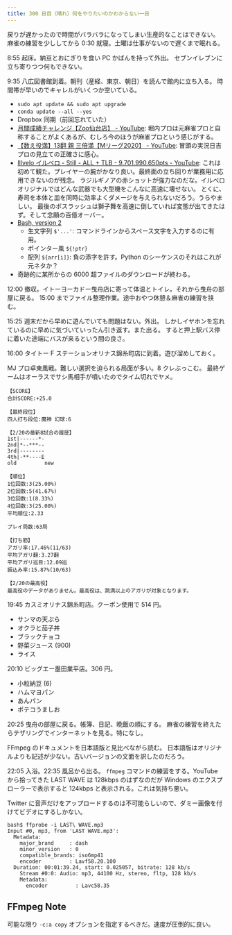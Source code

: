 ```yaml
---
title: 300 日目（晴れ）何をやりたいのかわからない一日
---
```


戻りが遅かったので時間がバラバラになってしまい生産的なことはできない。
麻雀の練習を少ししてから 0:30 就寝。土曜は仕事がないので遅くまで眠れる。

8:55 起床。納豆とおにぎりを食い PC かばんを持って外出。
セブンイレブンに立ち寄りつつ何もできない。

9:35 八広図書館到着。朝刊（産経、東京、朝日）を読んで館内に立ち入る。
時間帯が早いのでキャレルがいくつか空いている。

* `sudo apt update && sudo apt upgrade`
* `conda update --all --yes`
* Dropbox 同期（前回忘れていた）
* [月間成績チャレンジ【Zoo仙台店】 - YouTube](https://www.youtube.com/watch?v=5IRc7GXB-Io):
  堀内プロは元麻雀プロと自称することがよくあるが、むしろ今のほうが麻雀プロという感じがする。
* [【数え役満】13翻 親 三倍満【Mリーグ2020】 - YouTube](https://www.youtube.com/watch?v=XIglNVrxU_4):
  冒頭の実況日吉プロの見立ての正確さに感心。
* [Illvelo イルベロ - Still - ALL + TLB - 9.701.990.650pts - YouTube](https://www.youtube.com/watch?v=hdIsjx_08uM):
  これは初めて観た。プレイヤーの腕がかなり良い。最終面の立ち回りが業務用に応用できないのが残念。
  ラジルギノアの赤ショットが強力なのだな。イルベロオリジナルではどんな武器でも大型機をこんなに高速に壊せない。
  とくに、寿司を本体と皿を同時に効率よくダメージを与えられないだろう。うらやましい。
  最後のボスラッシュは獅子舞を高速に倒していれば変態が出てきたはず。そして念願の百億オーバー。
* [Bash, version 2](https://tldp.org/LDP/abs/html/bashver2.html)
  * 生文字列 `$'...'`: コマンドラインからスペース文字を入力するのに有用。
  * ポインター風 `${!ptr}`
  * 配列 `${arr[i]}`: 負の添字を許す。Python のシーケンスのそれはこれが元ネタか？
* 奇跡的に某所からの 6000 超ファイルのダウンロードが終わる。

12:00 撤収。イトーヨーカドー曳舟店に寄って体温とトイレ。それから曳舟の部屋に戻る。
15:00 までファイル整理作業。途中おやつ休憩＆麻雀の練習を挟む。

15:25 週末だから早めに遊んでいても問題はない。外出。
しかしイヤホンを忘れているのに早めに気づいていったん引き返す。また出る。
すると押上駅バス停に着いた途端にバスが来るという間の良さ。

16:00 タイトー F ステーションオリナス錦糸町店に到着。遊び溜めしておく。

MJ プロ卓東風戦。難しい選択を迫られる局面が多い。8 クレぶっこむ。
最終ゲームはオーラスでサシ馬相手が噴いたのでタイム切れでヤメ。

```text
【SCORE】
合計SCORE:+25.0

【最終段位】
四人打ち段位:魔神 幻球:6

【2/20の最新8試合の履歴】
1st|------*-
2nd|*--***--
3rd|--------
4th|-**----E
old         new

【順位】
1位回数:3(25.00%)
2位回数:5(41.67%)
3位回数:1(8.33%)
4位回数:3(25.00%)
平均順位:2.33

プレイ局数:63局

【打ち筋】
アガリ率:17.46%(11/63)
平均アガリ翻:3.27翻
平均アガリ巡目:12.09巡
振込み率:15.87%(10/63)

【2/20の最高役】
最高役のデータがありません。最高役は、跳満以上のアガリが対象となります。
```

19:45 カスミオリナス錦糸町店。クーポン使用で 514 円。

* サンマの天ぷら
* オクラと茄子丼
* ブラックチョコ
* 野菜ジュース (900)
* ライス

20:10 ビッグエー墨田業平店。306 円。

* 小粒納豆 (6)
* ハムマヨパン
* あんパン
* ポテコうましお

20:25 曳舟の部屋に戻る。帳簿、日記、晩飯の順にする。
麻雀の練習を終えたらテザリングでインターネットを見る。特になし。

FFmpeg のドキュメントを日本語版と見比べながら読む。
日本語版はオリジナルよりも記述が少ない。古いバージョンの文面を訳したのだろう。

22:05 入浴。22:35 風呂から出る。
`ffmpeg` コマンドの練習をする。YouTube から拾ってきた LAST WAVE は 128kbps のはずなのだが
Windows のエクスプローラーで表示すると 124kbps と表示される。これは気持ち悪い。

Twitter に音声だけをアップロードするのは不可能らしいので、ダミー画像を付けてビデオにするしかない。

```console
bash$ ffprobe -i LAST\ WAVE.mp3
Input #0, mp3, from 'LAST WAVE.mp3':
  Metadata:
    major_brand     : dash
    minor_version   : 0
    compatible_brands: iso6mp41
    encoder         : Lavf58.20.100
  Duration: 00:01:39.24, start: 0.025057, bitrate: 128 kb/s
    Stream #0:0: Audio: mp3, 44100 Hz, stereo, fltp, 128 kb/s
    Metadata:
      encoder         : Lavc58.35
```

## FFmpeg Note

可能な限り `-c:a copy` オプションを指定するべきだ。速度が圧倒的に良い。

